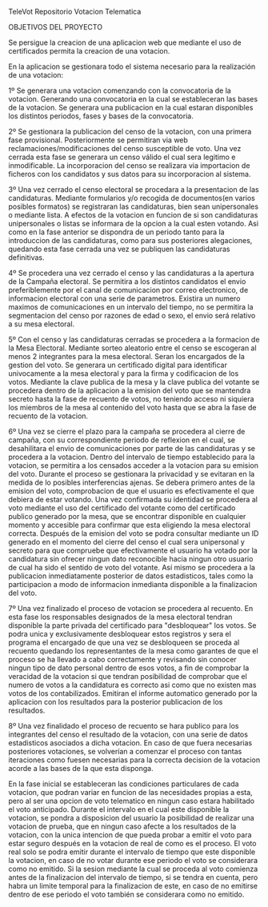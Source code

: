 TeleVot
Repositorio Votacion Telematica

OBJETIVOS DEL PROYECTO

Se persigue la creacion de una aplicacion web que mediante el uso de certificados permita la creacion de una votacion.

En la aplicacion se gestionara todo el sistema necesario para la realización de una votacion:

1º Se generara una votacion comenzando con la convocatoria de la votacion. Generando una convocatoria en la cual se estableceran las bases de la votacion. Se generara una publicacion en la cual estaran disponibles los distintos periodos, fases y bases de la convocatoria.

2º Se gestionara la publicacion del censo de la votacion, con una primera fase provisional. Posteriormente se permitiran via web reclamaciones/modificaciones del censo susceptible de voto. Una vez cerrada esta fase se generara un censo válido el cual sera legitimo e inmodificable. La incorporacion del censo se realizara via importacion de ficheros con los candidatos y sus datos para su incorporacion al sistema.

3º Una vez cerrado el censo electoral se procedara a la presentacion de las candidaturas. Mediante formularios y/o recogida de documentos(en varios posibles formatos) se registraran las candidaturas, bien sean unipersonales o mediante lista. A efectos de la votacion en funcion de si son candidaturas unipersonales o listas se informara de la opcion a la cual esten votando. Asi como en la fase anterior se dispondra de un periodo tanto para la introduccion de las candidaturas, como para sus posteriores alegaciones, quedando esta fase cerrada una vez se publiquen las candidaturas definitivas.

4º Se procedera una vez cerrado el censo y las candidaturas a la apertura de la Campaña electoral. Se permitira a los distintos candidatos el envio preferiblemente por el canal de comunicacion por correo electronico, de informacion electoral con una serie de parametros. Existira un numero maximos de comunicaciones en un intervalo del tiempo, no se permitira la segmentacion del censo por razones de edad o sexo, el envio será relativo a su mesa electoral.

5º Con el censo y las candidaturas cerradas se procedera a la formacion de la Mesa Electoral. Mediante sorteo aleatorio entre el censo se escogeran al menos 2 integrantes para la mesa electoral. Seran los encargados de la gestion del voto. Se generara un certificado digital para identificar univocamente a la mesa electoral y para la firma y codificacion de los votos. Mediante la clave publica de la mesa y la clave publica del votante se procedera dentro de la aplicacion a la emision del voto que se mantendra secreto hasta la fase de recuento de votos, no teniendo acceso ni siquiera los miembros de la mesa al contenido del voto hasta que se abra la fase de recuento de la votacion.

6º Una vez se cierre el plazo para la campaña se procedera al cierre de campaña, con su correspondiente periodo de reflexion en el cual, se desahilitara el envio de comunicaciones por parte de las candidaturas y se procedera a la votacion. Dentro del intervalo de tiempo establecido para la votacion, se permitira a los censados acceder a la votacion para su emision del voto. Durante el proceso se gestionara la privacidad y se evitaran en la medida de lo posibles interferencias ajenas. Se debera primero antes de la emision del voto, comprobacion de que el usuario es efectivamente el que debiera de estar votando. Una vez confirmada su identidad se procedera al voto mediante el uso del certificado del votante como del certificado publico generado por la mesa, que se encontrar disponible en cualquier momento y accesible para confirmar que esta eligiendo la mesa electoral correcta. Después de la emision del voto se podra consultar mediante un ID generado en el momento del cierre del censo el cual sera unipersonal y secreto para que compruebe que efectivamente el usuario ha votado por la candidatura sin ofrecer ningun dato reconocible hacia ningun otro usuario de cual ha sido el sentido de voto del votante. Así mismo se procedera a la publicacion inmediatamente posterior de datos estadisticos, tales como la participacion a modo de informacion inmedianta disponible a la finalizacion del voto.

7º Una vez finalizado el proceso de votacion se procedera al recuento. En esta fase los responsables designados de la mesa electoral tendran disponible la parte privada del certificado para "desbloquear" los votos. Se podra unica y exclusivamente desbloquear estos registros y sera el programa el encargado de que una vez se desbloqueen se proceda al recuento quedando los representantes de la mesa como garantes de que el proceso se ha llevado a cabo correctamente y revisando sin conocer ningun tipo de dato personal dentro de esos votos, a fin de comprobar la veracidad de la votacion si que tendran posibilidad de comprobar que el numero de votos a la candidatura es correcto asi como que no existen mas votos de los contabilizados. Emitiran el informe automatico generado por la aplicacion con los resultados para la posterior publicacion de los resultados.

8º Una vez finalidado el proceso de recuento se hara publico para los integrantes del censo el resultado de la votacion, con una serie de datos estadisticos asociados a dicha votacion. En caso de que fuera necesarias posteriores votaciones, se volverían a comenzar el proceso con tantas iteraciones como fuesen necesarias para la correcta decision de la votacion acorde a las bases de la que esta disponga.

En la fase inicial se estableceran las condiciones particulares de cada votacion, que podran variar en funcion de las necesidades propias a esta, pero al ser una opcion de voto telematico en ningun caso estara habilitado el voto anticipado.
Durante el intervalo en el cual este disponible la votacion, se pondra a disposicion del usuario la posibilidad de realizar una votacion de prueba, que en ningun caso afecte a los resultados de la votacion, con la unica intencion de que pueda probar a emitir el voto para estar seguro después en la votacion de real de como es el proceso.
El voto real solo se podra emitir durante el intervalo de tiempo que este disponible la votacion, en caso de no votar durante ese periodo el voto se considerara como no emitido. Si la sesion mediante la cual se proceda al voto comienza antes de la finalizacion del intervalo de tiempo, si se tendra en cuenta, pero habra un limite temporal para la finalizacion de este, en caso de no emitirse dentro de ese periodo el voto también se considerara como no emitido.

